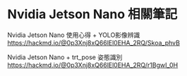 # Nvidia Jetson Nano 相關筆記

Nvidia Jetson Nano 使用心得 + YOLO影像辨識
https://hackmd.io/@0p3Xnj8xQ66lEl0EHA_2RQ/Skoa_phvB

Nvidia Jetson Nano + trt_pose 姿態識別
https://hackmd.io/@0p3Xnj8xQ66lEl0EHA_2RQ/r1BgwI_0H

